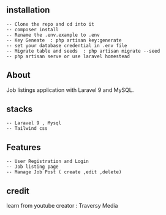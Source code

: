 
## installation
```
-- Clone the repo and cd into it
-- composer install
-- Rename the .env.example to .env
-- Key Geneate  : php artisan key:generate
-- set your database credential in .env file
-- Migrate table and seeds  : php artisan migrate --seed
-- php artisan serve or use laravel homestead

```

## About

Job listings application with Laravel 9 and MySQL.

## stacks
```
-- Laravel 9 , Mysql
-- Tailwind css 
```

## Features
```
-- User Registration and Login
-- Job listing page
-- Manage Job Post ( create ,edit ,delete)
```

## credit
learn from youtube creator : Traversy Media